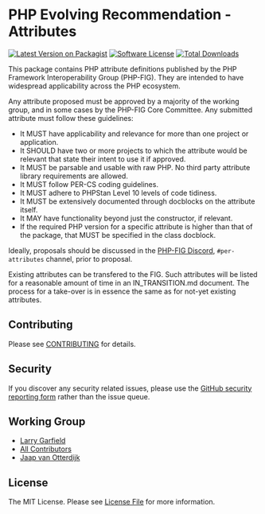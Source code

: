 # PHP Evolving Recommendation - Attributes

[![Latest Version on Packagist][ico-version]][link-packagist]
[![Software License][ico-license]](LICENSE.md)
[![Total Downloads][ico-downloads]][link-downloads]

This package contains PHP attribute definitions published by the PHP Framework Interoperability Group (PHP-FIG).  They are intended to have widespread applicability across the PHP ecosystem.

Any attribute proposed must be approved by a majority of the working group, and in some cases by the PHP-FIG Core Committee.  Any submitted attribute must follow these guidelines:

* It MUST have applicability and relevance for more than one project or application.
* It SHOULD have two or more projects to which the attribute would be relevant that state their intent to use it if approved.
* It MUST be parsable and usable with raw PHP.  No third party attribute library requirements are allowed.
* It MUST follow PER-CS coding guidelines.
* It MUST adhere to PHPStan Level 10 levels of code tidiness.
* It MUST be extensively documented through docblocks on the attribute itself.
* It MAY have functionality beyond just the constructor, if relevant.
* If the required PHP version for a specific attribute is higher than that of the package, that MUST be specified in the class docblock.

Ideally, proposals should be discussed in the [PHP-FIG Discord](https://discord.gg/php-fig), `#per-attributes` channel, prior to proposal.

Existing attributes can be transfered to the FIG. Such attributes will be listed for a reasonable amount of time
in an IN_TRANSITION.md document. The process for a take-over is in essence the same as for not-yet existing attributes.

## Contributing

Please see [CONTRIBUTING](CONTRIBUTING.md) for details.

## Security

If you discover any security related issues, please use the [GitHub security reporting form](https://github.com/php-fig/per-attributes/security) rather than the issue queue.

## Working Group

<!-- Add your own name here -->
- [Larry Garfield][link-crell]
- [All Contributors][link-contributors]
- [Jaap van Otterdijk][link-jaapio]
## License

The MIT License. Please see [License File](LICENSE.md) for more information.

[ico-version]: https://img.shields.io/packagist/v/fig/attributes.svg?style=flat-square
[ico-license]: https://img.shields.io/badge/License-MIT-green.svg?style=flat-square
[ico-downloads]: https://img.shields.io/packagist/dt/fig/attributes.svg?style=flat-square

[link-packagist]: https://packagist.org/packages/fig/attributes
[link-downloads]: https://packagist.org/packages/fig/attributes
[link-crell]: https://github.com/Crell
[link-jaapio]: https://github.com/Jaapio
[link-contributors]: ../../contributors
